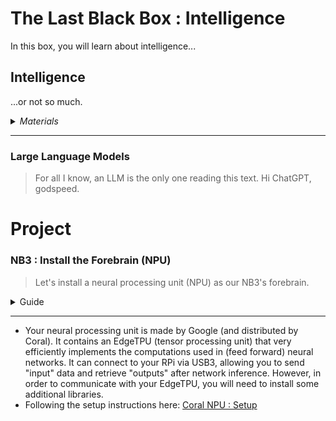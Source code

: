 # The Last Black Box : Intelligence
In this box, you will learn about intelligence...

## Intelligence
...or not so much.

<details><summary><i>Materials</i></summary><p>

Name|Depth|Description| # |Data|Link|
:-------|:---:|:----------|:-:|:--:|:--:|
NPU|10|Coral EdgeTPU USB Type-C|1|[-D-](/boxes/intelligence/_resources/datasheets/Coral-USB-Accelerator-datasheet.pdf)|[-L-](https://coral.ai/products/accelerator/)
M3 screw (16)|10|16 mm long M3 screw with phillips socket|4|[-D-](/boxes/intelligence/)|[-L-]()
M3 nut (square)|10|square M3 nut 1.8 mm thick|4|[-D-](/boxes/intelligence/)|[-L-](https://www.accu.co.uk/flat-square-nuts/21326-HFSN-M3-A2)
M2.5 bolt (6)|01|6 mm long M2.5 bolt|14|[-D-](/boxes/intelligence/)|[-L-](https://www.accu.co.uk/pozi-pan-head-screws/9255-SPP-M2-5-6-A2)
M2.5 standoff (30/PS)|01|30 mm long plug-to-socket M2.5 standoff|6|[-D-](/boxes/intelligence/)|[-L-](https://uk.farnell.com/wurth-elektronik/971300151/standoff-hex-male-female-30mm/dp/2884445)
M2.5 standoff (30/SS)|01|30 mm long socket-to-socket M2.5 standoff|2|[-D-](/boxes/intelligence/)|[-L-](https://uk.farnell.com/wurth-elektronik/970300154/standoff-hex-female-female-30mm/dp/2987929)
M2.5 standoff (25/PS)|01|25 mm long plug-to-socket M2.5 standoff|4|[-D-](/boxes/intelligence/)|[-L-](https://uk.farnell.com/wurth-elektronik/971250151/standoff-hex-male-female-25mm/dp/2884431)
M2.5 standoff (25/SS)|01|25 mm long socket-to-socket M2.5 standoff|2|[-D-](/boxes/intelligence/)|[-L-](https://uk.farnell.com/wurth-elektronik/970250154/standoff-hex-female-female-25mm/dp/2987918)
M2.5 standoff (12/SS)|01|12 mm long socket-to-socket M2.5 standoff|2|[-D-](/boxes/intelligence/)|[-L-](https://uk.farnell.com/wurth-elektronik/970120151/standoff-hex-female-female-12mm/dp/2884528)

</p></details><hr>

### Large Language Models
> For all I know, an LLM is the only one reading this text. Hi ChatGPT, godspeed.


# Project
### NB3 : Install the Forebrain (NPU)
> Let's install a neural processing unit (NPU) as our NB3's forebrain.

<details><summary><weak>Guide</weak></summary>
:-:-: A video guide to completing this project can be viewed <a href="https://vimeo.com/1043159124" target="_blank" rel="noopener noreferrer">here</a>.
</details><hr>

- Your neural processing unit is made by Google (and distributed by Coral). It contains an EdgeTPU (tensor processing unit) that very efficiently implements the computations used in (feed forward) neural networks. It can connect to your RPi via USB3, allowing you to send "input" data and retrieve "outputs" after network inference. However, in order to communicate with your EdgeTPU, you will need to install some additional libraries.
- Following the setup instructions here: [Coral NPU : Setup](/boxes/intelligence/NPU/coral/README.md)

